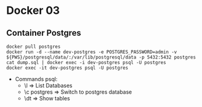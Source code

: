# Docker 03

## Container Postgres

```
docker pull postgres
docker run -d --name dev-postgres -e POSTGRES_PASSWORD=admin -v ${PWS}/postgresql/data/:/var/lib/postgresql/data -p 5432:5432 postgres
cat dump.sql | docker exec -i dev-postgres psql -U postgres
docker exec -it dev-postgres psql -U postgres
```

- Commands psql:
  - \l          => List Databases
  - \c postgres => Switch to postgres database
  - \dt         => Show tables

